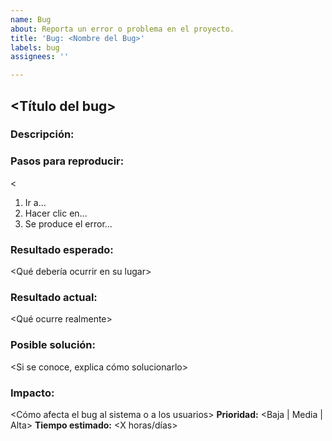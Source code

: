 ```yaml
---
name: Bug
about: Reporta un error o problema en el proyecto.
title: 'Bug: <Nombre del Bug>'
labels: bug
assignees: ''

---
```


## <Título del bug>

### Descripción:
<Explica el error encontrado> 
 
### Pasos para reproducir:  
<
1. Ir a...
2. Hacer clic en...
3. Se produce el error...
>

### Resultado esperado:
<Qué debería ocurrir en su lugar>

### Resultado actual:
<Qué ocurre realmente> 

### Posible solución:
<Si se conoce, explica cómo solucionarlo>

###  Impacto:
<Cómo afecta el bug al sistema o a los usuarios>
**Prioridad:** <Baja | Media | Alta>
**Tiempo estimado:** <X horas/días>
